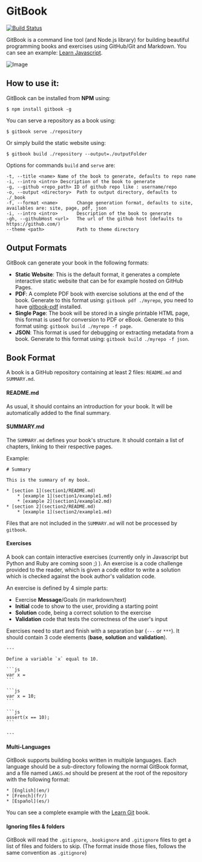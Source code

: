 GitBook
=======

[![Build Status](https://travis-ci.org/GitbookIO/gitbook.png?branch=master)](https://travis-ci.org/GitbookIO/gitbook)

GitBook is a command line tool (and Node.js library) for building beautiful programming books and exercises using GitHub/Git and Markdown. You can see an example: [Learn Javascript](http://gitbookio.github.io/javascript/).

![Image](https://raw.github.com/GitbookIO/gitbook/master/preview.png)

## How to use it:

GitBook can be installed from **NPM** using:

```
$ npm install gitbook -g
```

You can serve a repository as a book using:

```
$ gitbook serve ./repository
```

Or simply build the static website using:

```
$ gitbook build ./repository --output=./outputFolder
```

Options for commands `build` and `serve` are:

```
-t, --title <name> Name of the book to generate, defaults to repo name
-i, --intro <intro> Description of the book to generate
-g, --github <repo_path> ID of github repo like : username/repo
-o, --output <directory>  Path to output directory, defaults to ./_book
-f, --format <name>       Change generation format, defaults to site, availables are: site, page, pdf, json
-i, --intro <intro>       Description of the book to generate
-gh, --githubHost <url>   The url of the github host (defaults to https://github.com/)
--theme <path>            Path to theme directory
```

## Output Formats

GitBook can generate your book in the following formats:

* **Static Website**: This is the default format, it generates a complete interactive static website that can be for example hosted on GitHub Pages.
* **PDF**: A complete PDF book with exercise solutions at the end of the book. Generate to this format using: ```gitbook pdf ./myrepo```, you need to have [gitbook-pdf](https://github.com/GitbookIO/gitbook-pdf) installed.
* **Single Page**: The book will be stored in a single printable HTML page, this format is used for conversion to PDF or eBook. Generate to this format using: ```gitbook build ./myrepo -f page```.
* **JSON**: This format is used for debugging or extracting metadata from a book. Generate to this format using: ```gitbook build ./myrepo -f json```.

## Book Format

A book is a GitHub repository containing at least 2 files: `README.md` and `SUMMARY.md`.

#### README.md

As usual, it should contains an introduction for your book. It will be automatically added to the final summary.

#### SUMMARY.md

The `SUMMARY.md` defines your book's structure. It should contain a list of chapters, linking to their respective pages.

Example:

```
# Summary

This is the summary of my book.

* [section 1](section1/README.md)
    * [example 1](section1/example1.md)
    * [example 2](section1/example2.md)
* [section 2](section2/README.md)
    * [example 1](section2/example1.md)
```

Files that are not included in the `SUMMARY.md` will not be processed by `gitbook`.

#### Exercises

A book can contain interactive exercises (currently only in Javascript but Python and Ruby are coming soon ;) ). An exercise is a code challenge provided to the reader, which is given a code editor to write a solution which is checked against the book author's validation code.

An exercise is defined by 4 simple parts:

* Exercise **Message**/Goals (in markdown/text)
* **Initial** code to show to the user, providing a starting point
* **Solution** code, being a correct solution to the exercise
* **Validation** code that tests the correctness of the user's input

Exercises need to start and finish with a separation bar (```---``` or ```***```). It should contain 3 code elements (**base**, **solution** and **validation**).

    ---

    Define a variable `x` equal to 10.

    ```js
    var x =
    ```

    ```js
    var x = 10;
    ```

    ```js
    assert(x == 10);
    ```

    ---

#### Multi-Languages

GitBook supports building books written in multiple languages. Each language should be a sub-directory following the normal GitBook format, and a file named `LANGS.md` should be present at the root of the repository with the following format:

```
* [English](en/)
* [French](fr/)
* [Español](es/)
```

You can see a complete example with the [Learn Git](https://github.com/GitbookIO/git) book.

#### Ignoring files & folders

GitBook will read the `.gitignore`, `.bookignore` and `.gitignore` files to get a list of files and folders to skip. (The format inside those files, follows the same convention as `.gitignore`)
